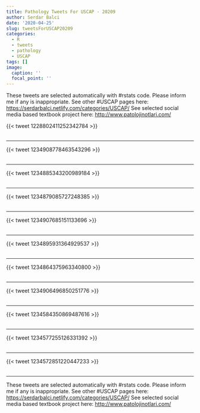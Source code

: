 ```yaml
---
title: Pathology Tweets For USCAP - 20209
author: Serdar Balci
date: '2020-04-25'
slug: tweetsForUSCAP20209
categories:
  - R
  - tweets
  - pathology
  - USCAP
tags: []
image:
  caption: ''
  focal_point: ''
---
```



These tweets are selected automatically with #rstats code. Please inform me if any is inappropriate.
See other #USCAP pages here: https://serdarbalci.netlify.com/categories/USCAP/ 
See selected social media based textbook project here: http://www.patolojinotlari.com/

{{< tweet 1228802411252342784 >}}
<br>
<br>
<hr>
{{< tweet 1234908778463543296 >}}
<br>
<br>
<hr>
{{< tweet 1234885343200989184 >}}
<br>
<br>
<hr>
{{< tweet 1234879085727248385 >}}
<br>
<br>
<hr>
{{< tweet 1234907685151133696 >}}
<br>
<br>
<hr>
{{< tweet 1234895931364929537 >}}
<br>
<br>
<hr>
{{< tweet 1234864375963340800 >}}
<br>
<br>
<hr>
{{< tweet 1234906496850251776 >}}
<br>
<br>
<hr>
{{< tweet 1234584350869487616 >}}
<br>
<br>
<hr>
{{< tweet 1234577255126331392 >}}
<br>
<br>
<hr>
{{< tweet 1234572851220447233 >}}
<br>
<br>
<hr>


These tweets are selected automatically with #rstats code. Please inform me if any is inappropriate.
See other #USCAP pages here: https://serdarbalci.netlify.com/categories/USCAP/ 
See selected social media based textbook project here: http://www.patolojinotlari.com/
